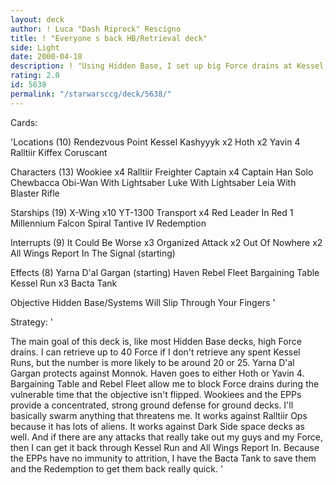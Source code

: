 ```yaml
---
layout: deck
author: ! Luca "Dash Riprock" Rescigno
title: ! "Everyone s back HB/Retrieval deck"
side: Light
date: 2000-04-18
description: ! "Using Hidden Base, I set up big Force drains at Kessel, Kiffex, and Coruscant. I then do Kessel Runs to retrieve any Force I lose."
rating: 2.0
id: 5638
permalink: "/starwarsccg/deck/5638/"
---
```

Cards: 

'Locations (10)
Rendezvous Point
Kessel
Kashyyyk x2
Hoth x2
Yavin 4
Ralltiir
Kiffex
Coruscant

Characters (13)
Wookiee x4
Ralltiir Freighter Captain x4
Captain Han Solo
Chewbacca
Obi-Wan With Lightsaber
Luke With Lightsaber
Leia With Blaster Rifle

Starships (19)
X-Wing x10
YT-1300 Transport x4
Red Leader In Red 1
Millennium Falcon
Spiral
Tantive IV
Redemption

Interrupts (9)
It Could Be Worse x3
Organized Attack x2
Out Of Nowhere x2
All Wings Report In
The Signal (starting)

Effects (8)
Yarna D'al Gargan (starting)
Haven
Rebel Fleet
Bargaining Table
Kessel Run x3
Bacta Tank

Objective
Hidden Base/Systems Will Slip Through Your Fingers '

Strategy: '

The main goal of this deck is, like most Hidden Base decks, high Force drains. I can retrieve up to 40 Force if I don't retrieve any spent Kessel Runs, but the number is more likely to be around 20 or 25. Yarna D'al Gargan protects against Monnok. Haven goes to either Hoth or Yavin 4. Bargaining Table and Rebel Fleet allow me to block Force drains during the vulnerable time that the objective isn't flipped. Wookiees and the EPPs provide a concentrated, strong ground defense for ground decks. I'll basically swarm anything that threatens me. It works against Ralltiir Ops because it has lots of aliens. It works against Dark Side space decks as well. And if there are any attacks that really take out my guys and my Force, then I can get it back through Kessel Run and All Wings Report In. Because the EPPs have no immunity to attrition, I have the Bacta Tank to save them and the Redemption to get them back really quick. '
